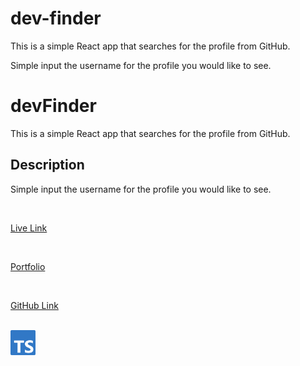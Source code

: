 # dev-finder

This is a simple React app that searches for the profile from GitHub.

Simple input the username for the profile you would like to see.

# devFinder
This is a simple React app that searches for the profile from GitHub.

## Description 

Simple input the username for the profile you would like to see.

<br/>

[Live Link](https://devs-dev-finder.netlify.app/)

<br/>

[Portfolio](https://blain-thomas.vercel.app/)

<br/>

[GitHub Link](https://github.com/BlainThomas)

<br/>

<img src="https://github.com/BlainThomas/BlainThomas/blob/master/logos/TypeScript.png" alt="drawing" width="40"/>


